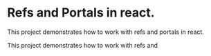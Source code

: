 # Refs and Portals in react.

This project demonstrates how to work with refs and portals in react.

This project demonstrates how to work with refs and 